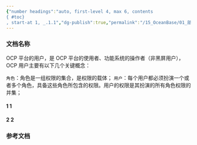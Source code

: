 ```yaml
---
{"number headings":"auto, first-level 4, max 6, contents
{ #toc}
, start-at 1, _.1.1","dg-publish":true,"permalink":"/15_OceanBase/01_部署 OceanBase 数据库/部署，管理 OCP/OCP 平台的用户管理/","dgPassFrontmatter":true}
---
```



### 文档名称

OCP 平台的用户，是 OCP 平台的使用者、功能系统的操作者（非黑屏用户），OCP 用户主要有以下几个关键概念：

`角色`：角色是一组权限的集合，是权限的载体；
`用户`：每个用户都必须扮演一个或者多个角色，具备这些角色所包含的权限。用户的权限是其扮演的所有角色权限的并集；

#### 1 1


#### 2 2

### 参考文档
